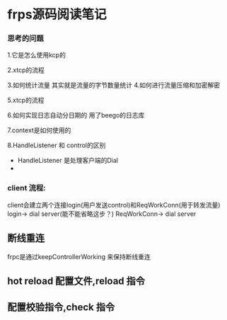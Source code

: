 # frps源码阅读笔记

### 思考的问题

1.它是怎么使用kcp的

2.xtcp的流程

3.如何统计流量
  其实就是流量的字节数量统计
4.如何进行流量压缩和加密解密

5.xtcp的流程

6.如何实现日志自动分日期的
  用了beego的日志库

7.context是如何使用的

8.HandleListener 和 control的区别
- HandleListener 是处理客户端的Dial
- 
 
### client 流程:
client会建立两个连接login(用户发送control)和ReqWorkConn(用于转发流量)
login-> dial server(能不能省略这步？)
ReqWorkConn-> dial server

## 断线重连

frpc是通过keepControllerWorking 来保持断线重连

##  hot reload 配置文件,reload 指令


##  配置校验指令,check 指令